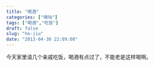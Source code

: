 ```yaml
---
title: "喝酒"
categories: ["嘀咕"]
tags: ["喝酒","吃饭"]
draft: false
slug: "he-jiu"
date: "2013-04-30 22:09:00"
---
```


今天家里请几个亲戚吃饭，喝酒有点过了，不能老是这样喝啊。
